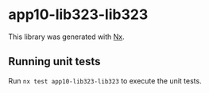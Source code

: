 # app10-lib323-lib323

This library was generated with [Nx](https://nx.dev).

## Running unit tests

Run `nx test app10-lib323-lib323` to execute the unit tests.
